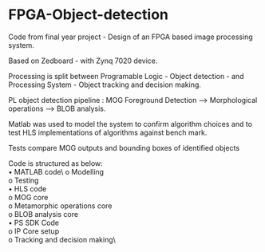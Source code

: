 # FPGA-Object-detection
Code from final year project - Design of an FPGA based image processing system.

Based on Zedboard - with Zynq 7020 device.

Processing is split between Programable Logic - Object detection - and Processing System - Object tracking and decision making. 

PL object detection pipeline : MOG Foreground Detection --> Morphological operations --> BLOB analysis.

Matlab was used to model the system to confirm algorithm choices and to test HLS implementations of algorithms against bench mark.

Tests compare MOG outputs and bounding boxes of identified objects

Code is structured as below:\
  •	MATLAB code\ 
    o	Modelling\
    o	Testing\
  •	HLS code\
    o	MOG core\
    o	Metamorphic operations core\
    o	BLOB analysis core\
  •	PS SDK Code\
    o	IP Core setup\
    o	Tracking and decision making\
